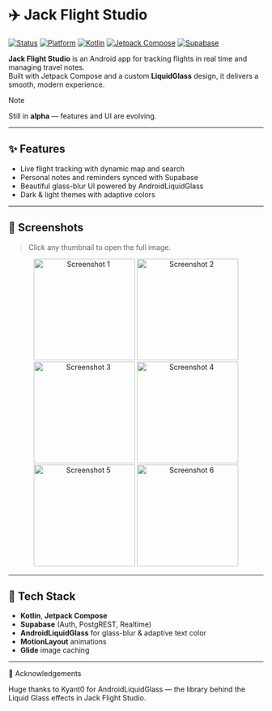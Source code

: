 # ✈️ Jack Flight Studio

[![Status](https://img.shields.io/badge/status-alpha-orange)](#-status)
[![Platform](https://img.shields.io/badge/Android-8.0%2B-3DDC84?logo=android&logoColor=white)](#-getting-started)
[![Kotlin](https://img.shields.io/badge/Kotlin-✓-7F52FF?logo=kotlin&logoColor=white)](#-tech-stack)
[![Jetpack Compose](https://img.shields.io/badge/Jetpack%20Compose-✓-4285F4?logo=jetpackcompose&logoColor=white)](#-tech-stack)
[![Supabase](https://img.shields.io/badge/Supabase-✓-3FCF8E?logo=supabase&logoColor=white)](#-tech-stack)

**Jack Flight Studio** is an Android app for tracking flights in real time and managing travel notes.  
Built with Jetpack Compose and a custom **LiquidGlass** design, it delivers a smooth, modern experience.

> [!NOTE]
> Still in **alpha** — features and UI are evolving.

---

## ✨ Features
- Live flight tracking with dynamic map and search
- Personal notes and reminders synced with Supabase
- Beautiful glass-blur UI powered by AndroidLiquidGlass
- Dark & light themes with adaptive colors

---

## 📸 Screenshots

> Click any thumbnail to open the full image.


<p align="center"> <img src="https://github.com/user-attachments/assets/7acfdc3c-b4d8-41ec-a3d3-3ac7abee81e2" alt="Screenshot 1" width="200"/> <img src="https://github.com/user-attachments/assets/7e5030a3-e93d-4611-8e69-79c4b18c46ed" alt="Screenshot 2" width="200"/> <img src="https://github.com/user-attachments/assets/6ceca656-20d7-46f7-aab1-bb16bb9936da" alt="Screenshot 3" width="200"/> <img src="https://github.com/user-attachments/assets/27f37af1-6952-4871-825b-d53b9fc89d6e" alt="Screenshot 4" width="200"/> <img src="https://github.com/user-attachments/assets/d936f002-784b-4512-bf97-65ee000d3265" alt="Screenshot 5" width="200"/> <img src="https://github.com/user-attachments/assets/729102ec-310d-4800-843b-6ca41bfa2a91" alt="Screenshot 6" width="200"/> </p>

---

## 🧩 Tech Stack
- **Kotlin**, **Jetpack Compose**
- **Supabase** (Auth, PostgREST, Realtime)
- **AndroidLiquidGlass** for glass-blur & adaptive text color
- **MotionLayout** animations
- **Glide** image caching

---

🙏 Acknowledgements

Huge thanks to Kyant0
for AndroidLiquidGlass
— the library behind the Liquid Glass effects in Jack Flight Studio.
